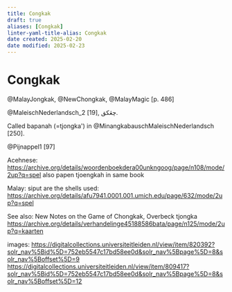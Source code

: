 ```yaml
---
title: Congkak
draft: true
aliases: [Congkak]
linter-yaml-title-alias: Congkak
date created: 2025-02-20
date modified: 2025-02-23
---
```

# Congkak

@MalayJongkak, @NewChongkak, @MalayMagic [p. 486]

@MaleischNederlandsch_2 [19], <span lang="ms-Arab">چڠکق</span>.

Called bapanah (=tjongka') in @MinangkabauschMaleischNederlandsch [250].

@Pijnappel1 [97]

Acehnese: https://archive.org/details/woordenboekdera00unkngoog/page/n108/mode/2up?q=spel
also papen tjoengkah in same book

Malay: siput are the shells used: https://archive.org/details/afu7941.0001.001.umich.edu/page/632/mode/2up?q=spel

See also: New Notes on the Game of Chongkak, Overbeck
tjongka https://archive.org/details/verhandelinge45188586bata/page/n125/mode/2up?q=kaarten

images:
https://digitalcollections.universiteitleiden.nl/view/item/820392?solr_nav%5Bid%5D=752eb5547c17bd58ee0d&solr_nav%5Bpage%5D=8&solr_nav%5Boffset%5D=9
https://digitalcollections.universiteitleiden.nl/view/item/809417?solr_nav%5Bid%5D=752eb5547c17bd58ee0d&solr_nav%5Bpage%5D=8&solr_nav%5Boffset%5D=12